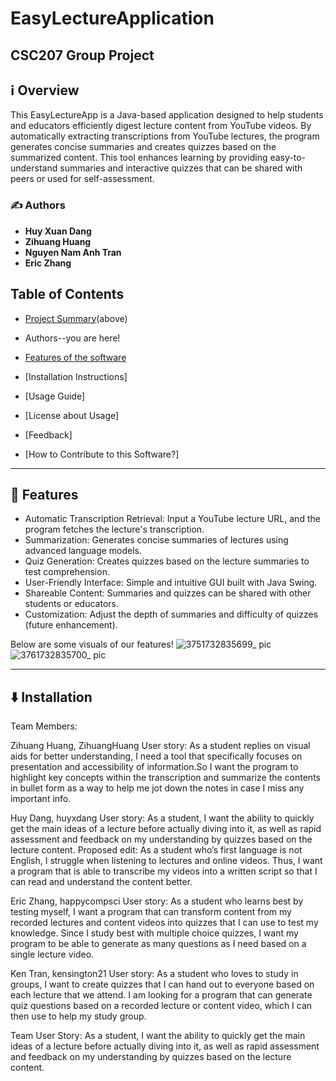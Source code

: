 # EasyLectureApplication
## CSC207 Group Project
## ℹ️ Overview

This EasyLectureApp is a Java-based application designed to help students and educators efficiently digest lecture content from YouTube videos. By automatically extracting transcriptions from YouTube lectures, the program generates concise summaries and creates quizzes based on the summarized content. This tool enhances learning by providing easy-to-understand summaries and interactive quizzes that can be shared with peers or used for self-assessment.


### ✍️ Authors
- __Huy Xuan Dang__
- __Zihuang Huang__
- __Nguyen Nam Anh Tran__
- __Eric Zhang__

## Table of Contents

- [Project Summary](https://github.com/ZihuangHuang/EasyLectureApplication/blob/main/README.md#ℹ%EF%B8%8F-overview)(above)

- Authors--you are here!

- [Features of the software](https://github.com/ZihuangHuang/EasyLectureApplication/blob/main/README.md#-features)
- [Installation Instructions]
- [Usage Guide]
- [License about Usage]
- [Feedback]
- [How to Contribute to this Software?]

***
## 🌟 Features
- Automatic Transcription Retrieval: Input a YouTube lecture URL, and the program fetches the lecture's transcription.
- Summarization: Generates concise summaries of lectures using advanced language models.
- Quiz Generation: Creates quizzes based on the lecture summaries to test comprehension.
- User-Friendly Interface: Simple and intuitive GUI built with Java Swing.
- Shareable Content: Summaries and quizzes can be shared with other students or educators.
- Customization: Adjust the depth of summaries and difficulty of quizzes (future enhancement).

Below are some visuals of our features!
![3751732835699_ pic](https://github.com/user-attachments/assets/a4ea09ac-5baf-4cae-a59c-d6ec6cf3fc00)
![3761732835700_ pic](https://github.com/user-attachments/assets/7d77bdef-79b0-433a-8b4b-71733edf42df)
***
## ⬇️ Installation


Team Members:

Zihuang Huang, ZihuangHuang User story: As a student replies on visual aids for better understanding, I need a tool that specifically focuses on presentation and accessibility of information.So I want the program to highlight key concepts within the transcription and summarize the contents in bullet form as a way to help me jot down the notes in case I miss any important info.

Huy Dang, huyxdang User story: As a student, I want the ability to quickly get the main ideas of a lecture before actually diving into it, as well as rapid assessment and feedback on my understanding by quizzes based on the lecture content.
Proposed edit: As a student who’s first language is not English, I struggle when listening to lectures and online videos. Thus, I want a program that is able to transcribe my videos into a written script so that I can read and understand the content better.

Eric Zhang, happycompsci User story: As a student who learns best by testing myself, I want a program that can transform content from my recorded lectures and content videos into quizzes that I can use to test my knowledge. Since I study best with multiple choice quizzes, I want my program to be able to generate as many questions as I need based on a single lecture video.

Ken Tran, kensington21 User story:  As a student who loves to study in groups, I want to create quizzes that I can hand out to everyone based on each lecture that we attend. I am looking for a program that can generate quiz questions based on a recorded lecture or content video, which I can then use to help my study group.


Team User Story: As a student, I want the ability to quickly get the main ideas of a lecture before actually diving into it, as well as rapid assessment and feedback on my understanding by quizzes based on the lecture content.
